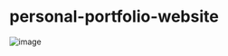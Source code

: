# personal-portfolio-website
![image](https://github.com/NitisriS/personal-portfolio-website/assets/142490833/dff07a65-428e-452a-aa9f-336ad887d044)

